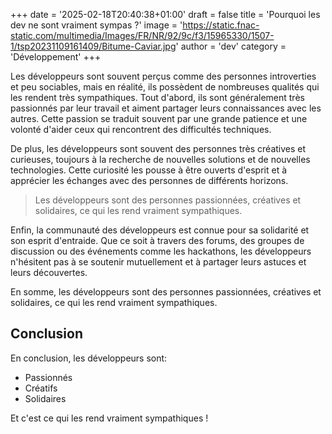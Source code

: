 +++
date = '2025-02-18T20:40:38+01:00'
draft = false
title = 'Pourquoi les dev ne sont vraiment sympas ?'
image = 'https://static.fnac-static.com/multimedia/Images/FR/NR/92/9c/f3/15965330/1507-1/tsp20231109161409/Bitume-Caviar.jpg'
author = 'dev'
category = 'Développement'
+++


Les développeurs sont souvent perçus comme des personnes introverties et peu sociables, mais en réalité, ils possèdent de nombreuses qualités qui les rendent très sympathiques. Tout d'abord, ils sont généralement très passionnés par leur travail et aiment partager leurs connaissances avec les autres. Cette passion se traduit souvent par une grande patience et une volonté d'aider ceux qui rencontrent des difficultés techniques.
<!--more-->

De plus, les développeurs sont souvent des personnes très créatives et curieuses, toujours à la recherche de nouvelles solutions et de nouvelles technologies. Cette curiosité les pousse à être ouverts d'esprit et à apprécier les échanges avec des personnes de différents horizons.

> Les développeurs sont des personnes passionnées, créatives et solidaires, ce qui les rend vraiment sympathiques.

Enfin, la communauté des développeurs est connue pour sa solidarité et son esprit d'entraide. Que ce soit à travers des forums, des groupes de discussion ou des événements comme les hackathons, les développeurs n'hésitent pas à se soutenir mutuellement et à partager leurs astuces et leurs découvertes.

En somme, les développeurs sont des personnes passionnées, créatives et solidaires, ce qui les rend vraiment sympathiques.

## Conclusion

En conclusion, les développeurs sont:
- Passionnés
- Créatifs
- Solidaires

Et c'est ce qui les rend vraiment sympathiques !
```